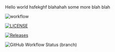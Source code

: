 Hello world hsfekghf blahahah
some more blah blah

![workflow](https://github.com/carolinemcsherry/sem/actions/workflows/main.yml/badge.svg)

[![LICENSE](https://img.shields.io/github/license/carolinemcsherry/sem.svg?style=flat-square)](https://github.com/<github-username>/sem/blob/master/LICENSE)

[![Releases](https://img.shields.io/github/release/carolinemcsherry/sem/all.svg?style=flat-square)](https://github.com/carolinemcsherry/sem/releases)

![GitHub Workflow Status (branch)](https://img.shields.io/github/actions/workflow/status/carolinemcsherry/sem/main.yml?branch=develop)


